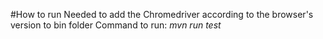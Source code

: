 #How to run
Needed to add the Chromedriver according to the browser's version to bin folder
Command to run: *mvn run test*
